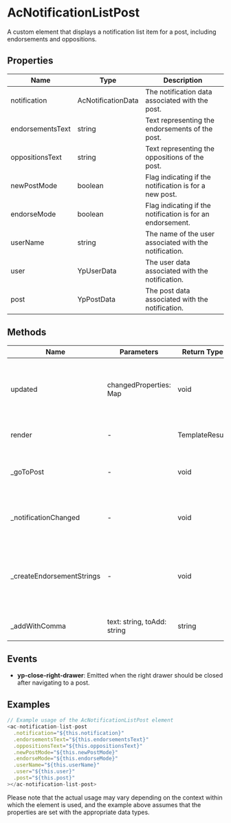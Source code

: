 # AcNotificationListPost

A custom element that displays a notification list item for a post, including endorsements and oppositions.

## Properties

| Name              | Type                     | Description                                                                 |
|-------------------|--------------------------|-----------------------------------------------------------------------------|
| notification      | AcNotificationData       | The notification data associated with the post.                             |
| endorsementsText  | string                   | Text representing the endorsements of the post.                             |
| oppositionsText   | string                   | Text representing the oppositions of the post.                              |
| newPostMode       | boolean                  | Flag indicating if the notification is for a new post.                      |
| endorseMode       | boolean                  | Flag indicating if the notification is for an endorsement.                  |
| userName          | string                   | The name of the user associated with the notification.                      |
| user              | YpUserData               | The user data associated with the notification.                             |
| post              | YpPostData               | The post data associated with the notification.                            |

## Methods

| Name                | Parameters               | Return Type | Description                                                                 |
|---------------------|--------------------------|-------------|-----------------------------------------------------------------------------|
| updated             | changedProperties: Map   | void        | Lifecycle method called after the element’s properties have been updated.   |
| render              | -                        | TemplateResult | Renders the element template.                                              |
| _goToPost           | -                        | void        | Navigates to the post associated with the notification.                     |
| _notificationChanged| -                        | void        | Processes changes to the notification property.                             |
| _createEndorsementStrings | -                  | void        | Creates strings for endorsements and oppositions based on notification data.|
| _addWithComma       | text: string, toAdd: string | string   | Adds a name to a comma-separated list.                                      |

## Events

- **yp-close-right-drawer**: Emitted when the right drawer should be closed after navigating to a post.

## Examples

```typescript
// Example usage of the AcNotificationListPost element
<ac-notification-list-post
  .notification="${this.notification}"
  .endorsementsText="${this.endorsementsText}"
  .oppositionsText="${this.oppositionsText}"
  .newPostMode="${this.newPostMode}"
  .endorseMode="${this.endorseMode}"
  .userName="${this.userName}"
  .user="${this.user}"
  .post="${this.post}"
></ac-notification-list-post>
```

Please note that the actual usage may vary depending on the context within which the element is used, and the example above assumes that the properties are set with the appropriate data types.